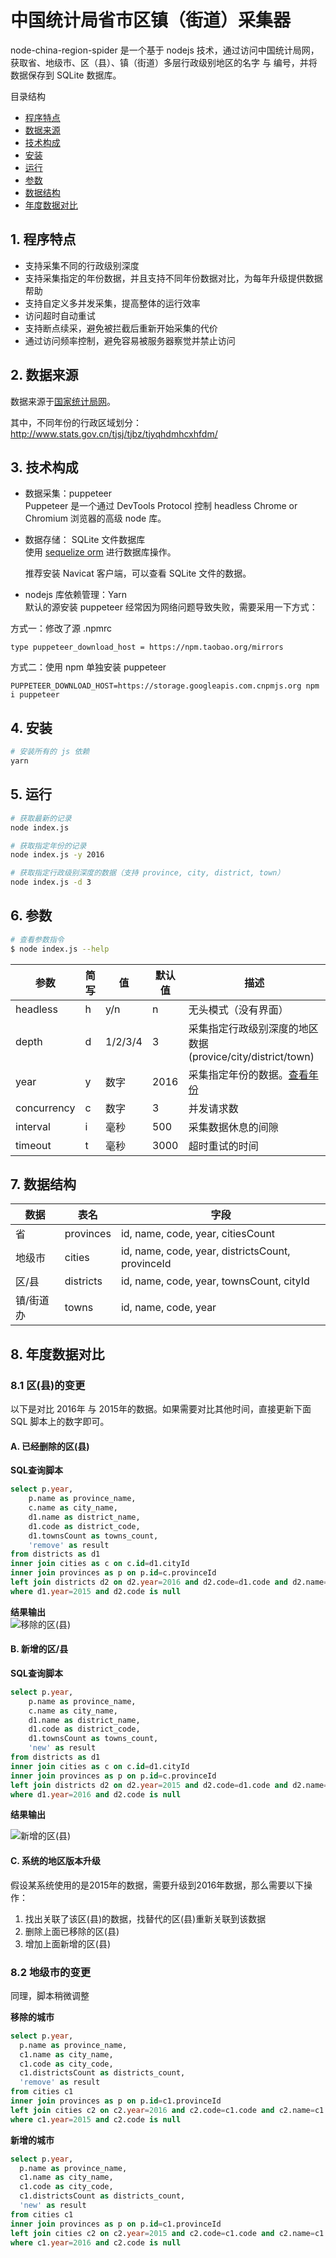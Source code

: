 # 中国统计局省市区镇（街道）采集器
node-china-region-spider 是一个基于 nodejs 技术，通过访问中国统计局网，获取省、地级市、区（县）、镇（街道）多层行政级别地区的名字 与 编号，并将数据保存到 SQLite 数据库。

目录结构
- [程序特点](#1-程序特点)
- [数据来源](#2-数据来源)
- [技术构成](#3-技术构成)
- [安装](#4-安装)
- [运行](#5-运行)
- [参数](#6-参数)
- [数据结构](#7-数据结构)
- [年度数据对比](#8-年度数据对比)


## 1. 程序特点
- 支持采集不同的行政级别深度
- 支持采集指定的年份数据，并且支持不同年份数据对比，为每年升级提供数据帮助
- 支持自定义多并发采集，提高整体的运行效率
- 访问超时自动重试
- 支持断点续采，避免被拦截后重新开始采集的代价
- 通过访问频率控制，避免容易被服务器察觉并禁止访问

## 2. 数据来源
数据来源于[国家统计局网](http://www.stats.gov.cn)。  

其中，不同年份的行政区域划分： http://www.stats.gov.cn/tjsj/tjbz/tjyqhdmhcxhfdm/  

## 3. 技术构成
- 数据采集：puppeteer  
  Puppeteer 是一个通过 DevTools Protocol 控制 headless Chrome or Chromium 浏览器的高级 node 库。

- 数据存储： SQLite 文件数据库  
  使用 [sequelize orm](https://github.com/demopark/sequelize-docs-Zh-CN/blob/master/getting-started.md) 进行数据库操作。

  推荐安装 Navicat 客户端，可以查看 SQLite 文件的数据。

- nodejs 库依赖管理：Yarn  
  默认的源安装 puppeteer 经常因为网络问题导致失败，需要采用一下方式：

方式一：修改了源 .npmrc
  
```
type puppeteer_download_host = https://npm.taobao.org/mirrors
```

方式二：使用 npm 单独安装 puppeteer

```
PUPPETEER_DOWNLOAD_HOST=https://storage.googleapis.com.cnpmjs.org npm i puppeteer 
```

## 4. 安装
```sh
# 安装所有的 js 依赖
yarn
```

## 5. 运行
```sh
# 获取最新的记录
node index.js

# 获取指定年份的记录
node index.js -y 2016

# 获取指定行政级别深度的数据（支持 province, city, district, town）
node index.js -d 3
```

## 6. 参数


```sh
# 查看参数指令
$ node index.js --help
```


参数 | 简写 | 值 | 默认值 | 描述  
---|---|---|---|---  
headless | h | y/n | n | 无头模式（没有界面）  
depth | d | 1/2/3/4 | 3 | 采集指定行政级别深度的地区数据 (provice/city/district/town)  
year | y | 数字 | 2016 | 采集指定年份的数据。[查看年份](http://www.stats.gov.cn/tjsj/tjbz/tjyqhdmhcxhfdm/)  
concurrency | c | 数字 | 3 | 并发请求数  
interval | i | 毫秒 | 500 | 采集数据休息的间隙  
timeout | t | 毫秒 | 3000 | 超时重试的时间  


## 7. 数据结构

数据 | 表名 | 字段
---|---|---
省 | provinces | id, name, code, year, citiesCount
地级市 | cities | id, name, code, year, districtsCount, provinceId
区/县 | districts | id, name, code, year, townsCount, cityId
镇/街道办 | towns | id, name, code, year


## 8. 年度数据对比

### 8.1 区(县)的变更
以下是对比 2016年 与 2015年的数据。如果需要对比其他时间，直接更新下面 SQL 脚本上的数字即可。

#### A. 已经删除的区(县)
**SQL查询脚本** 
```sql
select p.year,
    p.name as province_name,
	c.name as city_name,
	d1.name as district_name, 
	d1.code as district_code,
	d1.townsCount as towns_count,
    'remove' as result
from districts as d1
inner join cities as c on c.id=d1.cityId
inner join provinces as p on p.id=c.provinceId
left join districts d2 on d2.year=2016 and d2.code=d1.code and d2.name=d1.name
where d1.year=2015 and d2.code is null
```

**结果输出**  
![移除的区(县)](images/2015-2016_remove_districts.png)


#### B. 新增的区/县
**SQL查询脚本**  
```sql
select p.year,
    p.name as province_name,
	c.name as city_name,
	d1.name as district_name, 
	d1.code as district_code,
	d1.townsCount as towns_count,
    'new' as result
from districts as d1
inner join cities as c on c.id=d1.cityId
inner join provinces as p on p.id=c.provinceId
left join districts d2 on d2.year=2015 and d2.code=d1.code and d2.name=d1.name
where d1.year=2016 and d2.code is null
```

**结果输出**  

![新增的区(县)](images/2015-2016_new_districts.png)

#### C. 系统的地区版本升级
假设某系统使用的是2015年的数据，需要升级到2016年数据，那么需要以下操作：  
1. 找出关联了该区(县)的数据，找替代的区(县)重新关联到该数据
2. 删除上面已移除的区(县)
3. 增加上面新增的区(县)


### 8.2 地级市的变更
同理，脚本稍微调整

**移除的城市**
```sql
select p.year,
  p.name as province_name,
  c1.name as city_name, 
  c1.code as city_code,
  c1.districtsCount as districts_count,
  'remove' as result
from cities c1
inner join provinces as p on p.id=c1.provinceId
left join cities c2 on c2.year=2016 and c2.code=c1.code and c2.name=c1.name
where c1.year=2015 and c2.code is null
```

**新增的城市**
```sql
select p.year,
  p.name as province_name,
  c1.name as city_name, 
  c1.code as city_code,
  c1.districtsCount as districts_count,
  'new' as result
from cities c1
inner join provinces as p on p.id=c1.provinceId
left join cities c2 on c2.year=2015 and c2.code=c1.code and c2.name=c1.name
where c1.year=2016 and c2.code is null
```